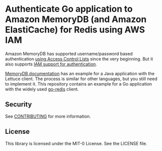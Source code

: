 # Authenticate Go application to Amazon MemoryDB (and Amazon ElastiCache) for Redis using AWS IAM

Amazon MemoryDB has supported username/password based authentication [using Access Control Lists](https://docs.aws.amazon.com/memorydb/latest/devguide/components.html#whatis.components.acls) since the very beginning. But it also supports [IAM support for authentication](https://aws.amazon.com/about-aws/whats-new/2023/05/amazon-memorydb-redis-iam-authentication/).

[MemoryDB documentation](https://docs.aws.amazon.com/memorydb/latest/devguide/auth-iam.html#auth-iam-Connecting) has an example for a Java application with the Lettuce client. The process is similar for other languages, but you still need to implement it. This repository contains an example for a Go application with the widely used [go-redis](https://github.com/redis/go-redis) client.

## Security

See [CONTRIBUTING](CONTRIBUTING.md#security-issue-notifications) for more information.

## License

This library is licensed under the MIT-0 License. See the LICENSE file.

